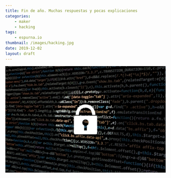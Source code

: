 ```yaml
---
title: Fin de año. Muchas respuestas y pocas explicaciones
categories:
    - maker
    - hacking
tags:
    - espurna.io
thumbnail: /images/hacking.jpg
date: 2019-12-02
layout: draft
---
```


![](/images/hacking.jpg)
